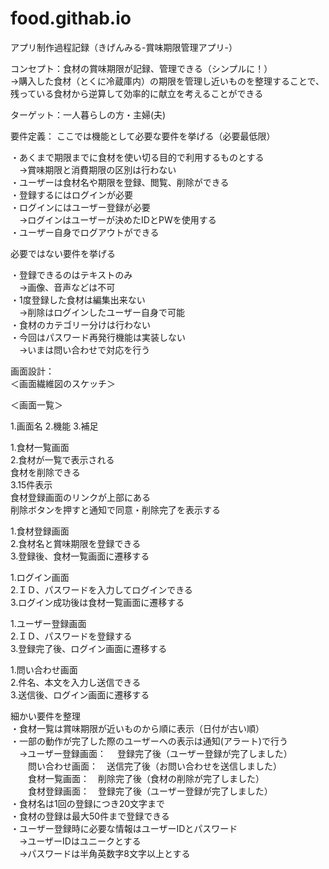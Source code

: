 # food.githab.io

アプリ制作過程記録（きげんみる-賞味期限管理アプリ-）

コンセプト：食材の賞味期限が記録、管理できる（シンプルに！）<br>
→購入した食材（とくに冷蔵庫内）の期限を管理し近いものを整理することで、残っている食材から逆算して効率的に献立を考えることができる

ターゲット：一人暮らしの方・主婦(夫)

要件定義：
ここでは機能として必要な要件を挙げる（必要最低限）

・あくまで期限までに食材を使い切る目的で利用するものとする<br>
　→賞味期限と消費期限の区別は行わない<br>
・ユーザーは食材名や期限を登録、閲覧、削除ができる<br>
・登録するにはログインが必要<br>
・ログインにはユーザー登録が必要<br>
　→ログインはユーザーが決めたIDとPWを使用する<br>
・ユーザー自身でログアウトができる<br>

必要ではない要件を挙げる

・登録できるのはテキストのみ<br>
　→画像、音声などは不可<br>
・1度登録した食材は編集出来ない<br>
　→削除はログインしたユーザー自身で可能<br>
・食材のカテゴリー分けは行わない<br>
・今回はパスワード再発行機能は実装しない<br>
　→いまは問い合わせで対応を行う<br>


画面設計：<br>
＜画面繊維図のスケッチ＞<br>


＜画面一覧＞

1.画面名
2.機能
3.補足<br>

1.食材一覧画面<br>
2.食材が一覧で表示される<br>
  食材を削除できる<br>
3.15件表示<br>
  食材登録画面のリンクが上部にある<br>
  削除ボタンを押すと通知で同意・削除完了を表示する<br>

1.食材登録画面<br>
2.食材名と賞味期限を登録できる<br>
3.登録後、食材一覧画面に遷移する<br>

1.ログイン画面<br>
2.ＩＤ、パスワードを入力してログインできる<br>
3.ログイン成功後は食材一覧画面に遷移する<br>

1.ユーザー登録画面<br>
2.ＩＤ、パスワードを登録する<br>
3.登録完了後、ログイン画面に遷移する<br>

1.問い合わせ画面<br>
2.件名、本文を入力し送信できる<br>
3.送信後、ログイン画面に遷移する<br>


細かい要件を整理<br>
・食材一覧は賞味期限が近いものから順に表示（日付が古い順）<br>
・一部の動作が完了した際のユーザーへの表示は通知(アラート)で行う<br>
　→ユーザー登録画面：　 登録完了後（ユーザー登録が完了しました）<br>
　　問い合わせ画面：　送信完了後（お問い合わせを送信しました）<br>
　　食材一覧画面：　削除完了後（食材の削除が完了しました）<br>
　　食材登録画面：　登録完了後（ユーザー登録が完了しました）<br>
・食材名は1回の登録につき20文字まで<br>
・食材の登録は最大50件まで登録できる<br>
・ユーザー登録時に必要な情報はユーザーIDとパスワード<br>
　→ユーザーIDはユニークとする<br>
　→パスワードは半角英数字8文字以上とする






